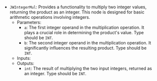 - `JWIntegerMul`: Provides a functionality to multiply two integer values, returning the product as an integer. This node is designed for basic arithmetic operations involving integers.
    - Parameters:
        - `a`: The first integer operand in the multiplication operation. It plays a crucial role in determining the product's value. Type should be `INT`.
        - `b`: The second integer operand in the multiplication operation. It significantly influences the resulting product. Type should be `INT`.
    - Inputs:
    - Outputs:
        - `int`: The result of multiplying the two input integers, returned as an integer. Type should be `INT`.
